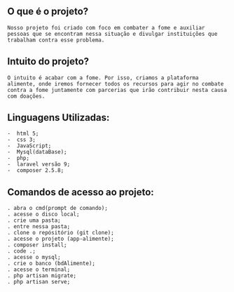## O que é o projeto?
    Nosso projeto foi criado com foco em combater a fome e auxiliar pessoas que se encontram nessa situação e divulgar instituições que trabalham contra esse problema.
    
## Intuito do projeto?
    O intuito é acabar com a fome. Por isso, criamos a plataforma alimente, onde iremos fornecer todos os recursos para agir no combate contra a fome juntamente com parcerias que irão contribuir nesta causa com doações. 
    
## Linguagens Utilizadas:
    -  html 5;
    -  css 3;
    -  JavaScript;
    -  Mysql(dataBase);
    -  php;
    -  laravel versão 9;
    -  composer 2.5.8;
    
## Comandos de acesso ao projeto:
    . abra o cmd(prompt de comando);
    . acesse o disco local;
    . crie uma pasta;
    . entre nessa pasta;
    . clone o repósitório (git clone);
    . acesse o projeto (app-alimente);
    . composer install;
    . code .;
    . acesse o mysql;
    . crie o banco (bdAlimente);
    . acesse o terminal;
    . php artisan migrate; 
    . php artisan serve;
